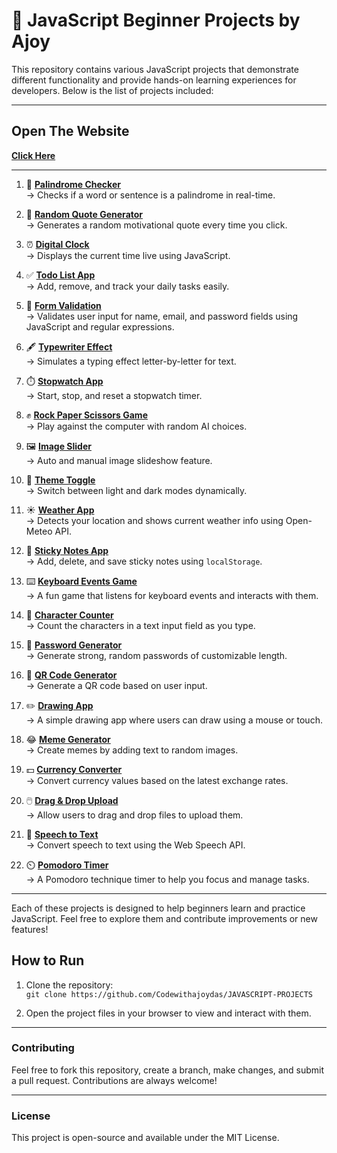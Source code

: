 # 🚀 JavaScript Beginner Projects by Ajoy

This repository contains various JavaScript projects that demonstrate different functionality and provide hands-on learning experiences for developers. Below is the list of projects included:

---

## Open The Website 
**[Click Here](https://codewithajoydas.github.io/JAVASCRIPT-PROJECTS/)**

---

1. 🔁 **[Palindrome Checker](https://codewithajoydas.github.io/JAVASCRIPT-PROJECTS/01-palindrome-checker/index.html)**  
   → Checks if a word or sentence is a palindrome in real-time.

2. 💬 **[Random Quote Generator](https://codewithajoydas.github.io/JAVASCRIPT-PROJECTS/02-random-quote-generator/index.html)**  
   → Generates a random motivational quote every time you click.

3. ⏰ **[Digital Clock](https://codewithajoydas.github.io/JAVASCRIPT-PROJECTS/03-digital-clock/index.html)**  
   → Displays the current time live using JavaScript.

4. ✅ **[Todo List App](https://codewithajoydas.github.io/JAVASCRIPT-PROJECTS/04-todo-list-app/index.html)**  
   → Add, remove, and track your daily tasks easily.

5. 📝 **[Form Validation](https://codewithajoydas.github.io/JAVASCRIPT-PROJECTS/05-form-validation/index.html)**  
   → Validates user input for name, email, and password fields using JavaScript and regular expressions.

6. 🖋️ **[Typewriter Effect](https://codewithajoydas.github.io/JAVASCRIPT-PROJECTS/06-typewriter-effect/index.html)**  
   → Simulates a typing effect letter-by-letter for text.

7. ⏱️ **[Stopwatch App](https://codewithajoydas.github.io/JAVASCRIPT-PROJECTS/07-stopwatch-app/index.html)**  
   → Start, stop, and reset a stopwatch timer.

8. ✊ **[Rock Paper Scissors Game](https://codewithajoydas.github.io/JAVASCRIPT-PROJECTS/08-rock-paper-scissors/index.html)**  
   → Play against the computer with random AI choices.

9. 🖼️ **[Image Slider](https://codewithajoydas.github.io/JAVASCRIPT-PROJECTS/09-image-slider/index.html)**  
   → Auto and manual image slideshow feature.

10. 🌙 **[Theme Toggle](https://codewithajoydas.github.io/JAVASCRIPT-PROJECTS/10-theme-toggle/index.html)**  
   → Switch between light and dark modes dynamically.

11. ☀️ **[Weather App](https://codewithajoydas.github.io/JAVASCRIPT-PROJECTS/11-weather-app/index.html)**  
   → Detects your location and shows current weather info using Open-Meteo API.

12. 📌 **[Sticky Notes App](https://codewithajoydas.github.io/JAVASCRIPT-PROJECTS/12-sticky-notes/index.html)**  
   → Add, delete, and save sticky notes using `localStorage`.

13. ⌨️ **[Keyboard Events Game](https://codewithajoydas.github.io/JAVASCRIPT-PROJECTS/13-keyboard-events-game/index.html)**  
   → A fun game that listens for keyboard events and interacts with them.

14. 🔢 **[Character Counter](https://codewithajoydas.github.io/JAVASCRIPT-PROJECTS/14-character-counter/index.html)**  
   → Count the characters in a text input field as you type.

15. 🔐 **[Password Generator](https://codewithajoydas.github.io/JAVASCRIPT-PROJECTS/15-password-generator/index.html)**  
   → Generate strong, random passwords of customizable length.

16. 📱 **[QR Code Generator](https://codewithajoydas.github.io/JAVASCRIPT-PROJECTS/16-qr-code-generator/index.html)**  
   → Generate a QR code based on user input.

17. ✏️ **[Drawing App](https://codewithajoydas.github.io/JAVASCRIPT-PROJECTS/17-drawing-app/index.html)**  
   → A simple drawing app where users can draw using a mouse or touch.

18. 😂 **[Meme Generator](https://codewithajoydas.github.io/JAVASCRIPT-PROJECTS/18-meme-generator/index.html)**  
   → Create memes by adding text to random images.

19. 💵 **[Currency Converter](https://codewithajoydas.github.io/JAVASCRIPT-PROJECTS/19-currency-converter/index.html)**  
   → Convert currency values based on the latest exchange rates.

20. 🖱️ **[Drag & Drop Upload](https://codewithajoydas.github.io/JAVASCRIPT-PROJECTS/20-drag-drop-upload/index.html)**  
   → Allow users to drag and drop files to upload them.

21. 🎤 **[Speech to Text](https://codewithajoydas.github.io/JAVASCRIPT-PROJECTS/21-speech-to-text/index.html)**  
   → Convert speech to text using the Web Speech API.

22. ⏲️ **[Pomodoro Timer](https://codewithajoydas.github.io/JAVASCRIPT-PROJECTS/22-pomodoro-timer/index.html)**  
   → A Pomodoro technique timer to help you focus and manage tasks.

---

Each of these projects is designed to help beginners learn and practice JavaScript. Feel free to explore them and contribute improvements or new features!

## How to Run

1. Clone the repository:  
   `git clone https://github.com/Codewithajoydas/JAVASCRIPT-PROJECTS`


2. Open the project files in your browser to view and interact with them.

---

### Contributing

Feel free to fork this repository, create a branch, make changes, and submit a pull request. Contributions are always welcome!

---

### License

This project is open-source and available under the MIT License.
